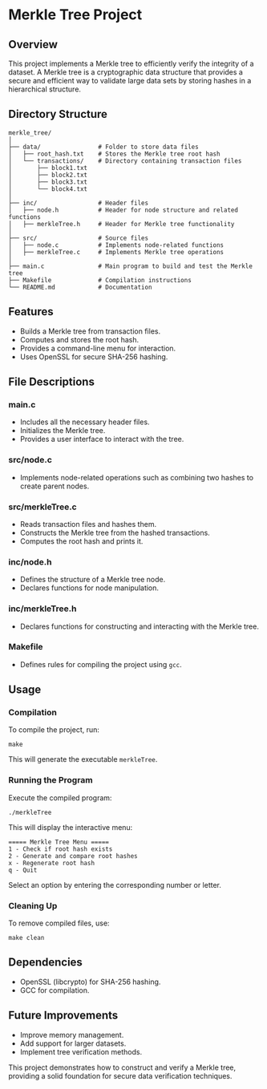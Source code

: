 # Merkle Tree Project

## Overview
This project implements a Merkle tree to efficiently verify the integrity of a dataset. A Merkle tree is a cryptographic data structure that provides a secure and efficient way to validate large data sets by storing hashes in a hierarchical structure.

## Directory Structure
```
merkle_tree/
│
├── data/                # Folder to store data files
│   ├── root_hash.txt    # Stores the Merkle tree root hash
│   └── transactions/    # Directory containing transaction files
│       ├── block1.txt
│       ├── block2.txt
│       ├── block3.txt
│       └── block4.txt
│
├── inc/                 # Header files
│   ├── node.h           # Header for node structure and related functions
│   ├── merkleTree.h     # Header for Merkle tree functionality
│
├── src/                 # Source files
│   ├── node.c           # Implements node-related functions
│   ├── merkleTree.c     # Implements Merkle tree operations
│
├── main.c               # Main program to build and test the Merkle tree
├── Makefile             # Compilation instructions
└── README.md            # Documentation
```

## Features
- Builds a Merkle tree from transaction files.
- Computes and stores the root hash.
- Provides a command-line menu for interaction.
- Uses OpenSSL for secure SHA-256 hashing.

## File Descriptions
### main.c
- Includes all the necessary header files.
- Initializes the Merkle tree.
- Provides a user interface to interact with the tree.

### src/node.c
- Implements node-related operations such as combining two hashes to create parent nodes.

### src/merkleTree.c
- Reads transaction files and hashes them.
- Constructs the Merkle tree from the hashed transactions.
- Computes the root hash and prints it.

### inc/node.h
- Defines the structure of a Merkle tree node.
- Declares functions for node manipulation.

### inc/merkleTree.h
- Declares functions for constructing and interacting with the Merkle tree.

### Makefile
- Defines rules for compiling the project using `gcc`.

## Usage
### Compilation
To compile the project, run:
```
make
```
This will generate the executable `merkleTree`.

### Running the Program
Execute the compiled program:
```
./merkleTree
```
This will display the interactive menu:
```
===== Merkle Tree Menu =====
1 - Check if root hash exists
2 - Generate and compare root hashes
x - Regenerate root hash
q - Quit
```
Select an option by entering the corresponding number or letter.

### Cleaning Up
To remove compiled files, use:
```
make clean
```

## Dependencies
- OpenSSL (libcrypto) for SHA-256 hashing.
- GCC for compilation.

## Future Improvements
- Improve memory management.
- Add support for larger datasets.
- Implement tree verification methods.

This project demonstrates how to construct and verify a Merkle tree, providing a solid foundation for secure data verification techniques.

